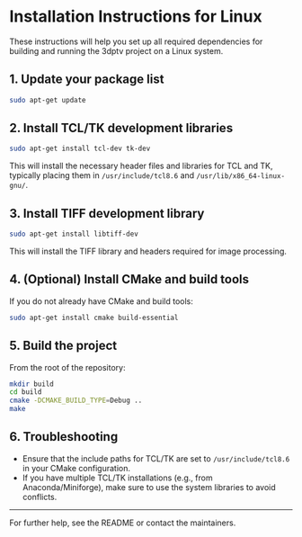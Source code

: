 # Installation Instructions for Linux

These instructions will help you set up all required dependencies for building and running the 3dptv project on a Linux system.

## 1. Update your package list

```bash
sudo apt-get update
```

## 2. Install TCL/TK development libraries

```bash
sudo apt-get install tcl-dev tk-dev
```

This will install the necessary header files and libraries for TCL and TK, typically placing them in `/usr/include/tcl8.6` and `/usr/lib/x86_64-linux-gnu/`.

## 3. Install TIFF development library

```bash
sudo apt-get install libtiff-dev
```

This will install the TIFF library and headers required for image processing.

## 4. (Optional) Install CMake and build tools

If you do not already have CMake and build tools:

```bash
sudo apt-get install cmake build-essential
```

## 5. Build the project

From the root of the repository:

```bash
mkdir build
cd build
cmake -DCMAKE_BUILD_TYPE=Debug ..
make
```

## 6. Troubleshooting

- Ensure that the include paths for TCL/TK are set to `/usr/include/tcl8.6` in your CMake configuration.
- If you have multiple TCL/TK installations (e.g., from Anaconda/Miniforge), make sure to use the system libraries to avoid conflicts.

---

For further help, see the README or contact the maintainers.
